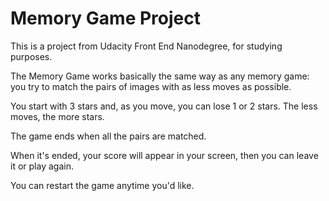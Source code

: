 # Memory Game Project

This is a project from Udacity Front End Nanodegree, for studying purposes.

The Memory Game works basically the same way as any memory game: you try to match the pairs of images with as less moves as possible.

You start with 3 stars and, as you move, you can lose 1 or 2 stars. The less moves, the more stars.

The game ends when all the pairs are matched.

When it's ended, your score will appear in your screen, then you can leave it or play again.

You can restart the game anytime you'd like.
